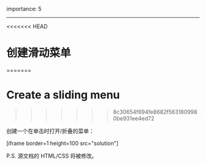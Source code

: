 importance: 5

---

<<<<<<< HEAD
# 创建滑动菜单
=======
# Create a sliding menu
>>>>>>> 8c30654f694fe8682f5631809980be931ee4ed72

创建一个在单击时打开/折叠的菜单：

[iframe border=1 height=100 src="solution"]

P.S. 源文档的 HTML/CSS 将被修改。
